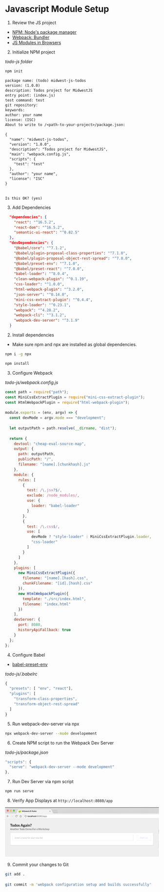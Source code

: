 # Javascript Module Setup

1. Review the JS project
  - [NPM: Node's package manager](https://www.npmjs.com/)
  - [Webpack: Bundler](https://webpack.js.org/)
  - [JS Modules in Browsers](https://jakearchibald.com/2017/es-modules-in-browsers/)

2. Initialize NPM project

*todo-js folder*

```bash
npm init
```

```
package name: (todo) midwest-js-todos
version: (1.0.0)
description: Todos project for MidwestJS
entry point: (index.js)
test command: test
git repository:
keywords:
author: your name
license: (ISC)
About to write to /<path-to-your-project>/package.json:

{
  "name": "midwest-js-todos",
  "version": "1.0.0",
  "description": "Todos project for MidwestJS",
  "main": "webpack.config.js",
  "scripts": {
    "test": "test"
  },
  "author": "your name",
  "license": "ISC"
}


Is this OK? (yes)
```

3. Add Dependencies

```json
  "dependencies": {
    "react": "^16.5.2",
    "react-dom": "^16.5.2",
    "semantic-ui-react": "^0.82.5"
  },
  "devDependencies": {
    "@babel/core": "^7.1.2",
    "@babel/plugin-proposal-class-properties": "^7.1.0",
    "@babel/plugin-proposal-object-rest-spread": "^7.0.0",
    "@babel/preset-env": "^7.1.0",
    "@babel/preset-react": "^7.0.0",
    "babel-loader": "^8.0.4",
    "clean-webpack-plugin": "^0.1.19",
    "css-loader": "^1.0.0",
    "html-webpack-plugin": "^3.2.0",
    "json-server": "^0.14.0",
    "mini-css-extract-plugin": "^0.4.4",
    "style-loader": "^0.23.1",
    "webpack": "^4.20.2",
    "webpack-cli": "^3.1.2",
    "webpack-dev-server": "^3.1.9"
  }
```

2. Install dependencies
  - Make sure npm and npx are installed as global dependencies.

```bash
npm i -g npx
```

```bash
npm install
```

3. Configure Webpack

*todo-js/webpack.config.js*

```javascript
const path = require("path");
const MiniCssExtractPlugin = require("mini-css-extract-plugin");
const HtmlWebpackPlugin = require("html-webpack-plugin");

module.exports = (env, argv) => {
  const devMode = argv.mode === "development";

  let outputPath = path.resolve(__dirname, "dist");

  return {
    devtool: "cheap-eval-source-map",
    output: {
      path: outputPath,
      publicPath: "/",
      filename: "[name].[chunkhash].js"
    },
    module: {
      rules: [
        {
          test: /\.jsx?$/,
          exclude: /node_modules/,
          use: {
            loader: "babel-loader"
          }
        },
        {
          test: /\.css$/,
          use: [
            devMode ? "style-loader" : MiniCssExtractPlugin.loader,
            "css-loader"
          ]
        }
      ]
    },
    plugins: [
      new MiniCssExtractPlugin({
        filename: "[name].[hash].css",
        chunkFilename: "[id].[hash].css"
      }),
      new HtmlWebpackPlugin({
        template: "./src/index.html",
        filename: "index.html"
      })
    ],
    devServer: {
      port: 8080,
      historyApiFallback: true
    }
  };
};
```

4. Configure Babel

  - [babel-preset-env](https://babeljs.io/docs/en/babel-preset-env/)

*todo-js/.babelrc*

```javascript
{
  "presets": [ "env", "react"],
  "plugins": [
    "transform-class-properties",
    "transform-object-rest-spread"
  ]
}
```

5. Run webpack-dev-server via npx

```bash
npx webpack-dev-server --mode developement
```

6. Create NPM script to run the Webpack Dev Server

*todo-js/package.json*

```javascript
"scripts": {
  "serve": "webpack-dev-server --mode development"
},
```

7. Run Dev Server via npm script

```bash
npm run serve
```

8. Verify App Displays at `http://localhost:8080/app`

![Lab 2 Result](./images/lab-2-success.png)

9. Commit your changes to Git

```bash
git add .

git commit -m 'webpack configuration setup and builds successfully'
```